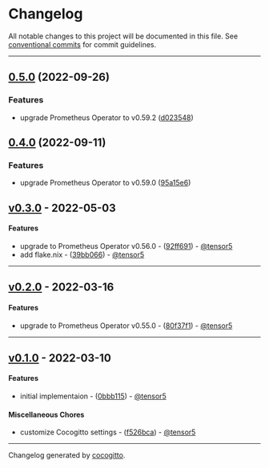 # Changelog
All notable changes to this project will be documented in this file. See [conventional commits](https://www.conventionalcommits.org/) for commit guidelines.

- - -
## [0.5.0](https://github.com/tensor5/terraform-kubernetes-prometheus-crds/compare/v0.4.0...v0.5.0) (2022-09-26)


### Features

* upgrade Prometheus Operator to v0.59.2 ([d023548](https://github.com/tensor5/terraform-kubernetes-prometheus-crds/commit/d023548938192f28c14d976d08edea9e2c1b7926))

## [0.4.0](https://github.com/tensor5/terraform-kubernetes-prometheus-crds/compare/v0.3.0...v0.4.0) (2022-09-11)


### Features

* upgrade Prometheus Operator to v0.59.0 ([95a15e6](https://github.com/tensor5/terraform-kubernetes-prometheus-crds/commit/95a15e6e778455d058c37295d0b3b9c2dc753a55))

## [v0.3.0](https://github.com/tensor5/terraform-kubernetes-prometheus-crds/compare/v0.2.0..v0.3.0) - 2022-05-03
#### Features
- upgrade to Prometheus Operator v0.56.0 - ([92ff691](https://github.com/tensor5/terraform-kubernetes-prometheus-crds/commit/92ff6919456b4a6edf955ab66c98b5941315d9cb)) - [@tensor5](https://github.com/tensor5)
- add flake.nix - ([39bb066](https://github.com/tensor5/terraform-kubernetes-prometheus-crds/commit/39bb0663a987d9f4f20554662eb2d42f967a9425)) - [@tensor5](https://github.com/tensor5)

- - -

## [v0.2.0](https://github.com/tensor5/terraform-kubernetes-prometheus-crds/compare/v0.1.0..v0.2.0) - 2022-03-16
#### Features
- upgrade to Prometheus Operator v0.55.0 - ([80f37f1](https://github.com/tensor5/terraform-kubernetes-prometheus-crds/commit/80f37f13e7d8431a338869b9ca58cc6abb86fb17)) - [@tensor5](https://github.com/tensor5)
- - -

## [v0.1.0](https://github.com/tensor5/terraform-kubernetes-prometheus-crds/compare/c5b92cf1d388b085a2e63a8d8b611cd605bed122..v0.1.0) - 2022-03-10
#### Features
- initial implementaion - ([0bbb115](https://github.com/tensor5/terraform-kubernetes-prometheus-crds/commit/0bbb115d608f90bc5c742f9f9227487df8b862ab)) - [@tensor5](https://github.com/tensor5)
#### Miscellaneous Chores
- customize Cocogitto settings - ([f526bca](https://github.com/tensor5/terraform-kubernetes-prometheus-crds/commit/f526bca0a2d536887b54ec062650d7c8b26f1b35)) - [@tensor5](https://github.com/tensor5)
- - -

Changelog generated by [cocogitto](https://github.com/cocogitto/cocogitto).
